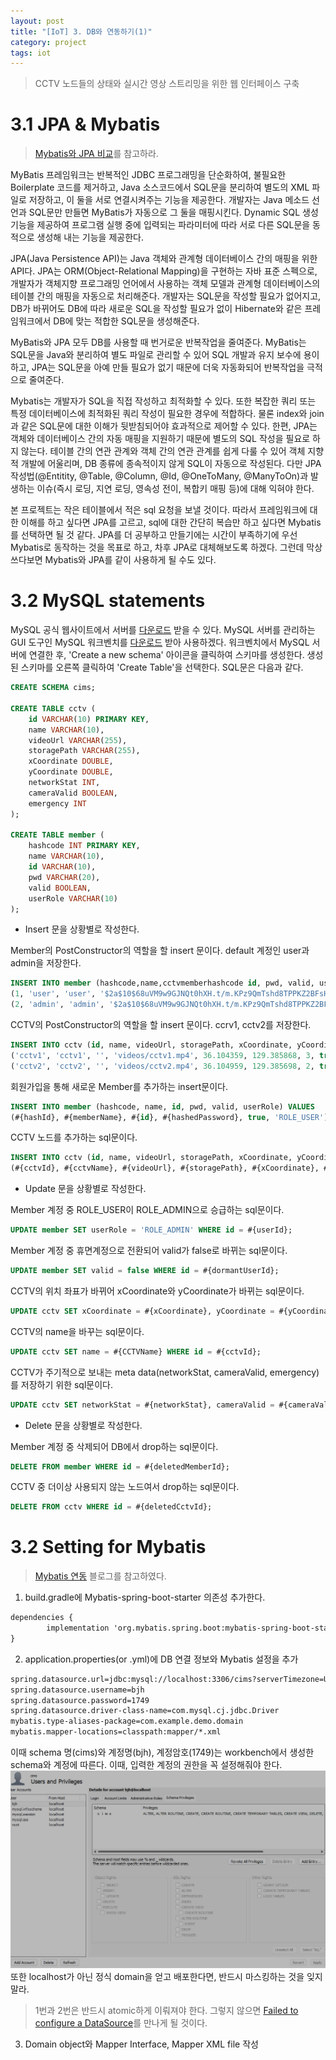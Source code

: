 ```yaml
---
layout: post
title: "[IoT] 3. DB와 연동하기(1)"
category: project
tags: iot
---
```


> CCTV 노드들의 상태와 실시간 영상 스트리밍을 위한 웹 인터페이스 구축

# 3.1 JPA & Mybatis
> [Mybatis와 JPA 비교]를 참고하라.

MyBatis 프레임워크는 반복적인 JDBC 프로그래밍을 단순화하여, 불필요한 Boilerplate 코드를 제거하고, Java 소스코드에서 SQL문을 분리하여 별도의 XML 파일로 저장하고, 이 둘을 서로 연결시켜주는 기능을 제공한다. 개발자는 Java 메소드 선언과 SQL문만 만들면 MyBatis가 자동으로 그 둘을 매핑시킨다.
Dynamic SQL 생성 기능을 제공하여 프로그램 실행 중에 입력되는 파라미터에 따라 서로 다른 SQL문을 동적으로 생성해 내는 기능을 제공한다.

JPA(Java Persistence API)는 Java 객체와 관계형 데이터베이스 간의 매핑을 위한 API다. JPA는 ORM(Object-Relational Mapping)을 구현하는 자바 표준 스펙으로, 개발자가 객체지향 프로그래밍 언어에서 사용하는 객체 모델과 관계형 데이터베이스의 테이블 간의 매핑을 자동으로 처리해준다. 
개발자는 SQL문을 작성할 필요가 없어지고, DB가 바뀌어도 DB에 따라 새로운 SQL을 작성할 필요가 없이 Hibernate와 같은 프레임워크에서 DB에 맞는 적합한 SQL문을 생성해준다.

<!--more-->

MyBatis와 JPA 모두 DB를 사용할 때 번거로운 반복작업을 줄여준다. MyBatis는 SQL문을 Java와 분리하여 별도 파일로 관리할 수 있어 SQL 개발과 유지 보수에 용이하고, JPA는 SQL문을 아예 만들 필요가 없기 때문에 더욱 자동화되어 반복작업을 극적으로 줄여준다.

Mybatis는 개발자가 SQL을 직접 작성하고 최적화할 수 있다. 또한 복잡한 쿼리 또는 특정 데이터베이스에 최적화된 쿼리 작성이 필요한 경우에 적합하다. 물론 index와 join과 같은 SQL문에 대한 이해가 뒷받침되어야 효과적으로 제어할 수 있다.
한편, JPA는 객체와 데이터베이스 간의 자동 매핑을 지원하기 때문에 별도의 SQL 작성을 필요로 하지 않는다. 테이블 간의 연관 관계와 객체 간의 연관 관계를 쉽게 다룰 수 있어 객체 지향적 개발에 어울리며, DB 종류에 종속적이지 않게 SQL이 자동으로 작성된다. 다만 JPA 작성법(@Entitity, @Table, @Column, @Id, @OneToMany, @ManyToOn)과 발생하는 이슈(즉시 로딩, 지연 로딩, 영속성 전이, 복합키 매핑 등)에 대해 익혀야 한다.

본 프로젝트는 작은 테이블에서 적은 sql 요청을 보낼 것이다. 따라서 프레임워크에 대한 이해를 하고 싶다면 JPA를 고르고, sql에 대한 간단히 복습만 하고 싶다면 Mybatis를 선택하면 될 것 같다.
JPA를 더 공부하고 만들기에는 시간이 부족하기에 우선 Mybatis로 동작하는 것을 목표로 하고, 차후 JPA로 대체해보도록 하겠다.
그런데 막상 쓰다보면 Mybatis와 JPA를 같이 사용하게 될 수도 있다.

# 3.2 MySQL statements
MySQL 공식 웹사이트에서 서버를 [다운로드](https://dev.mysql.com/downloads/) 받을 수 있다. MySQL 서버를 관리하는 GUI 도구인 MySQL 워크벤치를 [다운로드](https://www.mysql.com/products/workbench/) 받아 사용하겠다.
워크벤치에서 MySQL 서버에 연결한 후, 'Create a new schema' 아이콘을 클릭하여 스키마를 생성한다. 생성된 스키마를 오른쪽 클릭하여 'Create Table'을 선택한다. SQL문은 다음과 같다.
```sql
CREATE SCHEMA cims;

CREATE TABLE cctv (
    id VARCHAR(10) PRIMARY KEY,
    name VARCHAR(10),
    videoUrl VARCHAR(255),
    storagePath VARCHAR(255),
    xCoordinate DOUBLE,
    yCoordinate DOUBLE,
    networkStat INT,
    cameraValid BOOLEAN,
    emergency INT
);

CREATE TABLE member (
    hashcode INT PRIMARY KEY,
    name VARCHAR(10),
    id VARCHAR(10),
    pwd VARCHAR(20),
    valid BOOLEAN,
    userRole VARCHAR(10) 
);
```

* Insert 문을 상황별로 작성한다.

Member의 PostConstructor의 역할을 할 insert 문이다. default 계정인 user과 admin을 저장한다.
```sql
INSERT INTO member (hashcode,name,cctvmemberhashcode id, pwd, valid, userRole) VALUES
(1, 'user', 'user', '$2a$10$68uVM9w9GJNQt0hXH.t/m.KPz9QmTshd8TPPKZ2BFsH.F9l5lZ4bC', true, 'ROLE_USER'),
(2, 'admin', 'admin', '$2a$10$68uVM9w9GJNQt0hXH.t/m.KPz9QmTshd8TPPKZ2BFsH.F9l5lZ4bC', true, 'ROLE_ADMIN');
```
CCTV의 PostConstructor의 역할을 할 insert 문이다. ccrv1, cctv2를 저장한다.
```sql
INSERT INTO cctv (id, name, videoUrl, storagePath, xCoordinate, yCoordinate, networkStat, cameraValid, emergency) VALUES
('cctv1', 'cctv1', '', 'videos/cctv1.mp4', 36.104359, 129.385868, 3, true, 0),
('cctv2', 'cctv2', '', 'videos/cctv2.mp4', 36.104959, 129.385698, 2, true, 0);
```
회원가입을 통해 새로운 Member를 추가하는 insert문이다.
```sql
INSERT INTO member (hashcode, name, id, pwd, valid, userRole) VALUES
(#{hashId}, #{memberName}, #{id}, #{hashedPassword}, true, 'ROLE_USER');
```
CCTV 노드를 추가하는 sql문이다.
```sql
INSERT INTO cctv (id, name, videoUrl, storagePath, xCoordinate, yCoordinate, networkStat, cameraValid, emergency) VALUES
(#{cctvId}, #{cctvName}, #{videoUrl}, #{storagePath}, #{xCoordinate}, #{yCoordinate}, #{networkStat}, #{cameraValid}, #{emergency});
```

* Update 문을 상황별로 작성한다.

Member 계정 중 ROLE_USER이 ROLE_ADMIN으로 승급하는 sql문이다.
```sql
UPDATE member SET userRole = 'ROLE_ADMIN' WHERE id = #{userId};
```
Member 계정 중 휴면계정으로 전환되어 valid가 false로 바뀌는 sql문이다.
```sql
UPDATE member SET valid = false WHERE id = #{dormantUserId};
```
CCTV의 위치 좌표가 바뀌어 xCoordinate와 yCoordinate가 바뀌는 sql문이다.
```sql
UPDATE cctv SET xCoordinate = #{xCoordinate}, yCoordinate = #{yCoordinate} WHERE id = #{cctvId};
```
CCTV의 name을 바꾸는 sql문이다.
```sql
UPDATE cctv SET name = #{CCTVName} WHERE id = #{cctvId};
```
CCTV가 주기적으로 보내는 meta data(networkStat, cameraValid, emergency)를 저장하기 위한 sql문이다.
```sql
UPDATE cctv SET networkStat = #{networkStat}, cameraValid = #{cameraValid}, emergency = #{emergency} WHERE id = #{cctvId};
```

* Delete 문을 상황별로 작성한다.

Member 계정 중 삭제되어 DB에서 drop하는 sql문이다.
```sql
DELETE FROM member WHERE id = #{deletedMemberId};
```
CCTV 중 더이상 사용되지 않는 노드여서 drop하는 sql문이다.
```sql
DELETE FROM cctv WHERE id = #{deletedCctvId};
```

# 3.2 Setting for Mybatis
> [Mybatis 연동] 블로그를 참고하였다.

1. build.gradle에 Mybatis-spring-boot-starter 의존성 추가한다.
```xml
dependencies {
        implementation 'org.mybatis.spring.boot:mybatis-spring-boot-starter:2.2.0'
}
```
2. application.properties(or .yml)에 DB 연결 정보와 Mybatis 설정을 추가
```xml
spring.datasource.url=jdbc:mysql://localhost:3306/cims?serverTimezone=UTC&characterEncoding=UTF-8
spring.datasource.username=bjh
spring.datasource.password=1749
spring.datasource.driver-class-name=com.mysql.cj.jdbc.Driver
mybatis.type-aliases-package=com.example.demo.domain
mybatis.mapper-locations=classpath:mapper/*.xml
```
이때 schema 명(cims)와 계정명(bjh), 계정암호(1749)는 workbench에서 생성한 schema와 계정에 따른다.
이때, 입력한 계정의 권한을 꼭 설정해줘야 한다.
![user-privileges](/assets/img/2024-02-28/user-privileges.png)
또한 localhost가 아닌 정식 domain을 얻고 배포한다면, 반드시 마스킹하는 것을 잊지말라.

> 1번과 2번은 반드시 atomic하게 이뤄져야 한다. 그렇지 않으면 [Failed to configure a DataSource]를 만나게 될 것이다.

3. Domain object와 Mapper Interface, Mapper XML file 작성


<!-- Links -->
[Mybatis와 JPA 비교]: https://www.elancer.co.kr/blog/view?seq=231
[Mybatis 연동]: https://engineerinsight.tistory.com/219
[Failed to configure a DataSource]: https://psip31.tistory.com/139